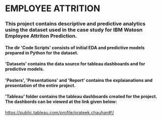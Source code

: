 # EMPLOYEE ATTRITION

### This project contains descriptive and predictive analytics using the dataset used in the case study for IBM Watosn Employee Attriton Prediction.  
  
#### The dir 'Code Scripts' consists of initial EDA and predictive models prepared in Python for the dataset.  
#### 'Datasets' contains the data source for tableau dashboards and for predictive models.  
#### 'Posters', 'Presentations' and 'Report' contains the explaianations and presentation of the entire project.  
#### 'Tableau' folder contains the tableau dashboards created for the project.  The dashbords can be viewed at the link given below:  
https://public.tableau.com/profile/prateek.chauhan#!/